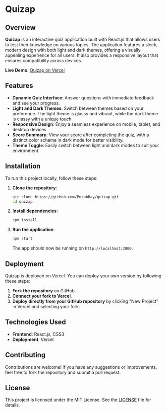 
# Quizap



## Overview

**Quizap** is an interactive quiz application built with React.js that allows users to test their knowledge on various topics. The application features a sleek, modern design with both light and dark themes, offering a visually appealing experience for all users. It also provides a responsive layout that ensures compatibility across devices.

**Live Demo**: [Quizap on Vercel](https://quizap-ten.vercel.app/)

## Features

- **Dynamic Quiz Interface**: Answer questions with immediate feedback and see your progress.
- **Light and Dark Themes**: Switch between themes based on your preference. The light theme is glassy and vibrant, while the dark theme is classy with a unique touch.
- **Responsive Design**: Enjoy a seamless experience on mobile, tablet, and desktop devices.
- **Score Summary**: View your score after completing the quiz, with a distinct color scheme in dark mode for better visibility.
- **Theme Toggle**: Easily switch between light and dark modes to suit your environment.

## Installation

To run this project locally, follow these steps:

1. **Clone the repository**:
   ```bash
   git clone https://github.com/PurabRay/quizap.git
   cd quizap
   ```

2. **Install dependencies**:
   ```bash
   npm install
   ```

3. **Run the application**:
   ```bash
   npm start
   ```
   The app should now be running on `http://localhost:3000`.

## Deployment

Quizap is deployed on Vercel. You can deploy your own version by following these steps:

1. **Fork the repository** on GitHub.
2. **Connect your fork to Vercel**.
3. **Deploy directly from your GitHub repository** by clicking "New Project" in Vercel and selecting your fork.

## Technologies Used

- **Frontend**: React.js, CSS3
- **Deployment**: Vercel

## Contributing

Contributions are welcome! If you have any suggestions or improvements, feel free to fork the repository and submit a pull request.

## License

This project is licensed under the MIT License. See the [LICENSE](LICENSE) file for details.


